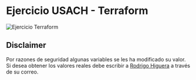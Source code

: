 # Ejercicio USACH - Terraform

![Ejercicio Terraform](https://github.com/rodrigoghm/terraform-init/blob/main/img/ejercicio.png)

## Disclaimer

Por razones de seguridad algunas variables se les ha modificado su valor. Si desea obtener los valores reales debe escribir a [Rodrigo Higuera](mailto:rodrigoghm@gmail.com) a través de su correo.